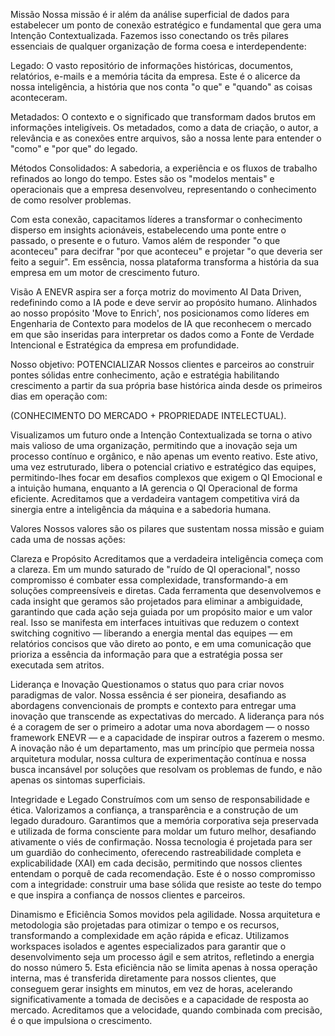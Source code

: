 Missão
Nossa missão é ir além da análise superficial de dados para estabelecer um ponto de conexão estratégico e fundamental que gera uma Intenção Contextualizada. Fazemos isso conectando os três pilares essenciais de qualquer organização de forma coesa e interdependente:

Legado: O vasto repositório de informações históricas, documentos, relatórios, e-mails e a memória tácita da empresa. Este é o alicerce da nossa inteligência, a história que nos conta "o que" e "quando" as coisas aconteceram.

Metadados: O contexto e o significado que transformam dados brutos em informações inteligíveis. Os metadados, como a data de criação, o autor, a relevância e as conexões entre arquivos, são a nossa lente para entender o "como" e "por que" do legado.

Métodos Consolidados: A sabedoria, a experiência e os fluxos de trabalho refinados ao longo do tempo. Estes são os "modelos mentais" e operacionais que a empresa desenvolveu, representando o conhecimento de como resolver problemas.

Com esta conexão, capacitamos líderes a transformar o conhecimento disperso em insights acionáveis, estabelecendo uma ponte entre o passado, o presente e o futuro. Vamos além de responder "o que aconteceu" para decifrar "por que aconteceu" e projetar "o que deveria ser feito a seguir". Em essência, nossa plataforma transforma a história da sua empresa em um motor de crescimento futuro.

Visão
A ENEVR aspira ser a força motriz do movimento AI Data Driven, redefinindo como a IA pode e deve servir ao propósito humano. Alinhados ao nosso propósito 'Move to Enrich', nos posicionamos como líderes em Engenharia de Contexto para modelos de IA que reconhecem o mercado em que são inseridas para interpretar os dados como a Fonte de Verdade Intencional e Estratégica da empresa em profundidade. 

Nosso objetivo: POTENCIALIZAR Nossos clientes e parceiros ao construir pontes sólidas entre conhecimento, ação e estratégia habilitando crescimento a partir da sua própria base histórica ainda desde os primeiros dias em operação com:

(CONHECIMENTO DO MERCADO + PROPRIEDADE INTELECTUAL).

Visualizamos um futuro onde a Intenção Contextualizada se torna o ativo mais valioso de uma organização, permitindo que a inovação seja um processo contínuo e orgânico, e não apenas um evento reativo. Este ativo, uma vez estruturado, libera o potencial criativo e estratégico das equipes, permitindo-lhes focar em desafios complexos que exigem o QI Emocional e a intuição humana, enquanto a IA gerencia o QI Operacional de forma eficiente. Acreditamos que a verdadeira vantagem competitiva virá da sinergia entre a inteligência da máquina e a sabedoria humana.

Valores
Nossos valores são os pilares que sustentam nossa missão e guiam cada uma de nossas ações:

Clareza e Propósito
Acreditamos que a verdadeira inteligência começa com a clareza. Em um mundo saturado de "ruído de QI operacional", nosso compromisso é combater essa complexidade, transformando-a em soluções compreensíveis e diretas. Cada ferramenta que desenvolvemos e cada insight que geramos são projetados para eliminar a ambiguidade, garantindo que cada ação seja guiada por um propósito maior e um valor real. Isso se manifesta em interfaces intuitivas que reduzem o context switching cognitivo — liberando a energia mental das equipes — em relatórios concisos que vão direto ao ponto, e em uma comunicação que prioriza a essência da informação para que a estratégia possa ser executada sem atritos.

Liderança e Inovação
Questionamos o status quo para criar novos paradigmas de valor. Nossa essência é ser pioneira, desafiando as abordagens convencionais de prompts e contexto para entregar uma inovação que transcende as expectativas do mercado. A liderança para nós é a coragem de ser o primeiro a adotar uma nova abordagem — o nosso framework ENEVR — e a capacidade de inspirar outros a fazerem o mesmo. A inovação não é um departamento, mas um princípio que permeia nossa arquitetura modular, nossa cultura de experimentação contínua e nossa busca incansável por soluções que resolvam os problemas de fundo, e não apenas os sintomas superficiais.

Integridade e Legado
Construímos com um senso de responsabilidade e ética. Valorizamos a confiança, a transparência e a construção de um legado duradouro. Garantimos que a memória corporativa seja preservada e utilizada de forma consciente para moldar um futuro melhor, desafiando ativamente o viés de confirmação. Nossa tecnologia é projetada para ser um guardião do conhecimento, oferecendo rastreabilidade completa e explicabilidade (XAI) em cada decisão, permitindo que nossos clientes entendam o porquê de cada recomendação. Este é o nosso compromisso com a integridade: construir uma base sólida que resiste ao teste do tempo e que inspira a confiança de nossos clientes e parceiros.

Dinamismo e Eficiência
Somos movidos pela agilidade. Nossa arquitetura e metodologia são projetadas para otimizar o tempo e os recursos, transformando a complexidade em ação rápida e eficaz. Utilizamos workspaces isolados e agentes especializados para garantir que o desenvolvimento seja um processo ágil e sem atritos, refletindo a energia do nosso número 5. Esta eficiência não se limita apenas à nossa operação interna, mas é transferida diretamente para nossos clientes, que conseguem gerar insights em minutos, em vez de horas, acelerando significativamente a tomada de decisões e a capacidade de resposta ao mercado. Acreditamos que a velocidade, quando combinada com precisão, é o que impulsiona o crescimento.